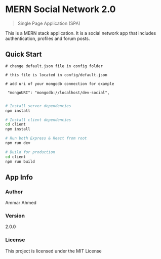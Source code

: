 # MERN Social Network 2.0

> Single Page Application (SPA)

This is a MERN stack application. It is a social network app that includes authentication, profiles and forum posts.

## Quick Start

```
# change default.json file in config folder

# this file is located in config/default.json

# add uri of your mongodb connection for example

 "mongoURI": "mongodb://localhost/dev-social",
 
```

```bash
# Install server dependencies
npm install

# Install client dependencies
cd client
npm install

# Run both Express & React from root
npm run dev

# Build for production
cd client
npm run build
```

## App Info

### Author

Ammar Ahmed

### Version

2.0.0

### License

This project is licensed under the MIT License
